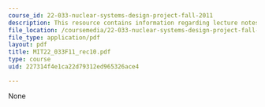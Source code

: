 ```yaml
---
course_id: 22-033-nuclear-systems-design-project-fall-2011
description: This resource contains information regarding lecture notes.
file_location: /coursemedia/22-033-nuclear-systems-design-project-fall-2011/227314f4e1ca22d79312ed965326ace4_MIT22_033F11_rec10.pdf
file_type: application/pdf
layout: pdf
title: MIT22_033F11_rec10.pdf
type: course
uid: 227314f4e1ca22d79312ed965326ace4

---
```

None